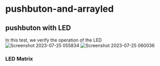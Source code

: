 # pushbuton-and-arrayled
## pushbuton with LED
In this test, we verify the operation of the LED
![Screenshot 2023-07-25 055834](https://github.com/m0oje/pushbuton-and-arrayled/assets/138607426/1b5edacd-e54f-400e-834f-5d73cd3decd4)
![Screenshot 2023-07-25 060036](https://github.com/m0oje/pushbuton-and-arrayled/assets/138607426/db0e254f-a9c3-4fc8-abeb-0f789088b7aa)
### LED Matrix

